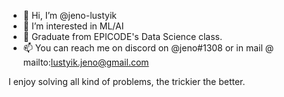 - 👋 Hi, I’m @jeno-lustyik
- 👀 I’m interested in ML/AI
- 🌱 Graduate from EPICODE's Data Science class.
- 📫 You can reach me on discord on @jeno#1308 or in mail @ mailto:lustyik.jeno@gmail.com

I enjoy solving all kind of problems, the trickier the better.

<!---
jeno-lustyik/jeno-lustyik is a ✨ special ✨ repository because its `README.md` (this file) appears on your GitHub profile.
You can click the Preview link to take a look at your changes.
--->
